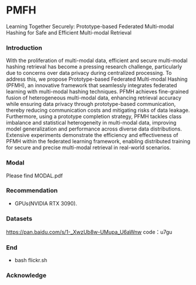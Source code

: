 # PMFH
Learning Together Securely: Prototype-based Federated Multi-modal Hashing for Safe and Efficient Multi-modal Retrieval

### Introduction

With the proliferation of multi-modal data, efficient and secure multi-modal hashing retrieval has become a pressing research challenge, particularly due to concerns over data privacy during centralized processing. To address this, we propose Prototype-based Federated Multi-modal Hashing (PFMH), an innovative framework that seamlessly integrates federated learning with multi-modal hashing techniques. PFMH achieves fine-grained fusion of heterogeneous multi-modal data, enhancing retrieval accuracy while ensuring data privacy through prototype-based communication, thereby reducing communication costs and mitigating risks of data leakage. Furthermore, using a prototype completion strategy, PFMH tackles class imbalance and statistical heterogeneity in multi-modal data, improving model generalization and performance across diverse data distributions. Extensive experiments demonstrate the efficiency and effectiveness of PFMH within the federated learning framework, enabling distributed training for secure and precise multi-modal retrieval in real-world scenarios. 


### Modal
Please find MODAL.pdf

### Recommendation
- GPUs(NVIDIA RTX 3090).

### Datasets
https://pan.baidu.com/s/1-_XwzUb8w-UMupa_U6aWnw code：u7gu

### End
- bash flickr.sh


### Acknowledge
